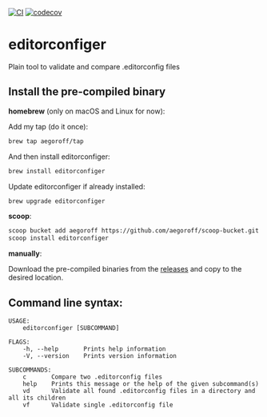 [![CI](https://github.com/aegoroff/solt/actions/workflows/ci.yml/badge.svg)](https://github.com/aegoroff/solt/actions/workflows/ci.yml)
[![codecov](https://codecov.io/gh/aegoroff/editorconfiger/branch/master/graph/badge.svg?token=FRCMPWlPN5)](https://codecov.io/gh/aegoroff/editorconfiger)

# editorconfiger
Plain tool to validate and compare .editorconfig files

## Install the pre-compiled binary

**homebrew** (only on macOS and Linux for now):

Add my tap (do it once):
```sh
brew tap aegoroff/tap
```
And then install editorconfiger:
```sh
brew install editorconfiger
```
Update editorconfiger if already installed:
```sh
brew upgrade editorconfiger
```
**scoop**:

```sh
scoop bucket add aegoroff https://github.com/aegoroff/scoop-bucket.git
scoop install editorconfiger
```

**manually**:

Download the pre-compiled binaries from the [releases](https://github.com/aegoroff/editorconfiger/releases) and
copy to the desired location.

## Command line syntax:
```
USAGE:
    editorconfiger [SUBCOMMAND]

FLAGS:
    -h, --help       Prints help information
    -V, --version    Prints version information

SUBCOMMANDS:
    c       Compare two .editorconfig files
    help    Prints this message or the help of the given subcommand(s)
    vd      Validate all found .editorconfig files in a directory and all its children
    vf      Validate single .editorconfig file
```